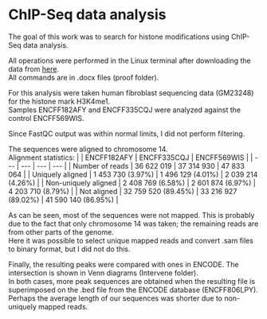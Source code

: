 # ChIP-Seq data analysis

The goal of this work was to search for histone modifications using ChIP-Seq data analysis.

All operations were performed in the Linux terminal after downloading the data from [here](https://www.encodeproject.org/chip-seq-matrix/?type=Experiment&replicates.library.biosample.donor.organism.scientific_name=Homo%20sapiens&assay_title=Histone%20ChIP-seq&assay_title=Mint-ChIP-seq&status=released).  
All commands are in .docx files (proof folder).

For this analysis were taken human fibroblast sequencing data (GM23248) for the histone mark H3K4me1.  
Samples ENCFF182AFY and ENCFF335CQJ were analyzed against the control ENCFF569WIS.  

Since FastQC output was within normal limits, I did not perform filtering.

The sequences were aligned to chromosome 14.  
Alignment statistics:
|  | ENCFF182AFY | ENCFF335CQJ | ENCFF569WIS |
| --- | --- | --- | --- |
| Number of reads | 36 622 019 | 37 314 930 | 47 833 064 |
| Uniquely aligned | 1 453 730 (3.97%) | 1 496 129 (4.01%) | 2 039 214 (4.26%) |
| Non-uniquely aligned  | 2 408 769 (6.58%) | 2 601 874 (6.97%) | 4 203 710 (8.79%) |
| Not aligned | 32 759 520 (89.45%) | 33 216 927 (89.02%) | 41 590 140 (86.95%) |

As can be seen, most of the sequences were not mapped. This is probably due to the fact that only chromosome 14 was taken; the remaining reads are from other parts of the genome.  
Here it was possible to select unique mapped reads and convert .sam files to binary format, but I did not do this.  

Finally, the resulting peaks were compared with ones in ENCODE. The intersection is shown in Venn diagrams (Intervene folder).  
In both cases, more peak sequences are obtained when the resulting file is superimposed on the .bed file from the ENCODE database (ENCFF806LPY).  
Perhaps the average length of our sequences was shorter due to non-uniquely mapped reads.
